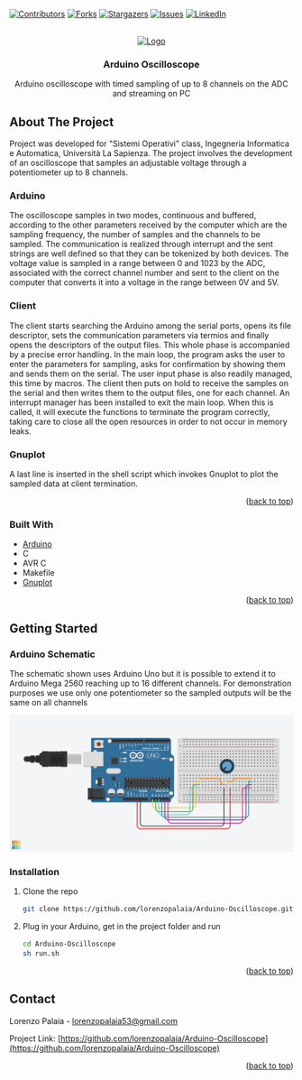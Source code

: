 [![Contributors][contributors-shield]][contributors-url]
[![Forks][forks-shield]][forks-url]
[![Stargazers][stars-shield]][stars-url]
[![Issues][issues-shield]][issues-url]
[![LinkedIn][linkedin-shield]][linkedin-url]

<div id="top"></div>

<br />
<div align="center">
  <a href="https://github.com/lorenzopalaia/Arduino-Oscilloscope">
    <img src="https://brandslogos.com/wp-content/uploads/images/large/arduino-logo-1.png" alt="Logo" width="80" height="80">
  </a>

<h3 align="center">Arduino Oscilloscope</h3>

  <p align="center">
    Arduino oscilloscope with timed sampling of up to 8 channels on the ADC and streaming on PC
    <br />
  </p>
</div>



<!-- ABOUT THE PROJECT -->
## About The Project

Project was developed for "Sistemi Operativi" class, Ingegneria Informatica e Automatica, Università La Sapienza. The project involves the development of an oscilloscope that samples an adjustable voltage through a potentiometer up to 8 channels. 

### Arduino

The oscilloscope samples in two modes, continuous and buffered, according to the other parameters received by the computer which are the sampling frequency, the number of samples and the channels to be sampled. The communication is realized through interrupt and the sent strings are well defined so that they can be tokenized by both devices. The voltage value is sampled in a range between 0 and 1023 by the ADC, associated with the correct channel number and sent to the client on the computer that converts it into a voltage in the range between 0V and 5V.

### Client

The client starts searching the Arduino among the serial ports, opens its file descriptor, sets the communication parameters via termios and finally opens the descriptors of the output files. This whole phase is accompanied by a precise error handling. In the main loop, the program asks the user to enter the parameters for sampling, asks for confirmation by showing them and sends them on the serial. The user input phase is also readily managed, this time by macros. The client then puts on hold to receive the samples on the serial and then writes them to the output files, one for each channel. An interrupt manager has been installed to exit the main loop. When this is called, it will execute the functions to terminate the program correctly, taking care to close all the open resources in order to not occur in memory leaks.

### Gnuplot

A last line is inserted in the shell script which invokes Gnuplot to plot the sampled data at client termination.

<p align="right">(<a href="#top">back to top</a>)</p>



### Built With

* [Arduino](https://www.arduino.cc/)
* C
* AVR C
* Makefile
* [Gnuplot](http://www.gnuplot.info/)

<p align="right">(<a href="#top">back to top</a>)</p>



<!-- GETTING STARTED -->
## Getting Started

### Arduino Schematic
The schematic shown uses Arduino Uno but it is possible to extend it to Arduino Mega 2560 reaching up to 16 different channels. For demonstration purposes we use only one potentiometer so the sampled outputs will be the same on all channels

![Arduino Scheme](./arduino-schematic.png)

### Installation

1. Clone the repo
   ```sh
   git clone https://github.com/lorenzopalaia/Arduino-Oscilloscope.git
   ```

2. Plug in your Arduino, get in the project folder and run
   ```sh
   cd Arduino-Oscilloscope
   sh run.sh
   ```
   
<p align="right">(<a href="#top">back to top</a>)</p>



<!-- CONTACT -->
## Contact

Lorenzo Palaia - lorenzopalaia53@gmail.com

Project Link: [https://github.com/lorenzopalaia/Arduino-Oscilloscope](https://github.com/lorenzopalaia/Arduino-Oscilloscope)

<p align="right">(<a href="#top">back to top</a>)</p>



<!-- MARKDOWN LINKS & IMAGES -->
<!-- https://www.markdownguide.org/basic-syntax/#reference-style-links -->
[contributors-shield]: https://img.shields.io/github/contributors/lorenzopalaia/Arduino-Oscilloscope.svg?style=for-the-badge
[contributors-url]: https://github.com/lorenzopalaia/Arduino-Oscilloscope/graphs/contributors
[forks-shield]: https://img.shields.io/github/forks/lorenzopalaia/Arduino-Oscilloscope.svg?style=for-the-badge
[forks-url]: https://github.com/lorenzopalaia/Arduino-Oscilloscope/network/members
[stars-shield]: https://img.shields.io/github/stars/lorenzopalaia/Arduino-Oscilloscope.svg?style=for-the-badge
[stars-url]: https://github.com/lorenzopalaia/Arduino-Oscilloscope/stargazers
[issues-shield]: https://img.shields.io/github/issues/lorenzopalaia/Arduino-Oscilloscope.svg?style=for-the-badge
[issues-url]: https://github.com/lorenzopalaia/Arduino-Oscilloscope/issues
[license-shield]: https://img.shields.io/github/license/lorenzopalaia/Arduino-Oscilloscope.svg?style=for-the-badge
[license-url]: https://github.com/lorenzopalaia/Arduino-Oscilloscope/blob/master/LICENSE.txt
[linkedin-shield]: https://img.shields.io/badge/-LinkedIn-black.svg?style=for-the-badge&logo=linkedin&colorB=555
[linkedin-url]: https://linkedin.com/in/lorenzo-palaia-7177a5202
[product-screenshot]: images/screenshot.png
